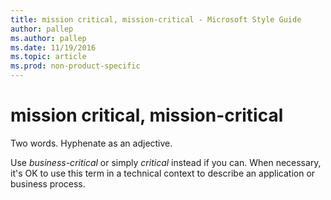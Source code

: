 ```yaml
---
title: mission critical, mission-critical - Microsoft Style Guide
author: pallep
ms.author: pallep
ms.date: 11/19/2016
ms.topic: article
ms.prod: non-product-specific
---
```


# mission critical, mission-critical

Two words. Hyphenate as an adjective.

Use *business-critical* or simply *critical* instead
if you can. When necessary, it's OK to use this term in a
technical context to describe an application or business process. 
